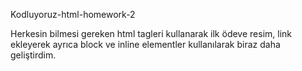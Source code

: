 Kodluyoruz-html-homework-2 

Herkesin bilmesi gereken html tagleri kullanarak ilk ödeve resim, link ekleyerek ayrıca block ve inline elementler kullanılarak biraz daha geliştirdim.
